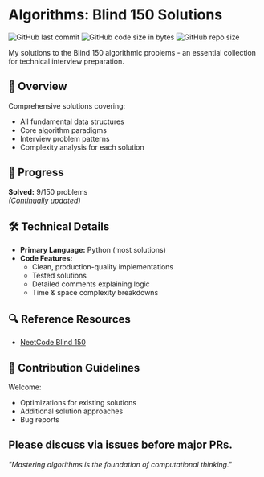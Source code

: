 # Algorithms: Blind 150 Solutions

![GitHub last commit](https://img.shields.io/github/last-commit/gianlucarea/algorithms)
![GitHub code size in bytes](https://img.shields.io/github/languages/code-size/gianlucarea/algorithms)
![GitHub repo size](https://img.shields.io/github/repo-size/gianlucarea/algorithms)

My solutions to the Blind 150 algorithmic problems - an essential collection for technical interview preparation.

## 📌 Overview

Comprehensive solutions covering:
- All fundamental data structures
- Core algorithm paradigms
- Interview problem patterns
- Complexity analysis for each solution

## 🚀 Progress

**Solved:** 9/150 problems  
*(Continually updated)*

## 🛠 Technical Details

- **Primary Language:** Python (most solutions)
- **Code Features:**
  - Clean, production-quality implementations
  - Tested solutions
  - Detailed comments explaining logic
  - Time & space complexity breakdowns

## 🔍 Reference Resources

- [NeetCode Blind 150](https://neetcode.io/practice)

## 🤝 Contribution Guidelines
Welcome:
- Optimizations for existing solutions
- Additional solution approaches
- Bug reports

Please discuss via issues before major PRs.
---

*"Mastering algorithms is the foundation of computational thinking."*